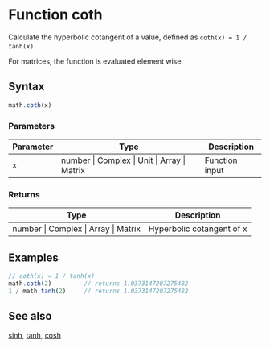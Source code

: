<!-- Note: This file is automatically generated from source code comments. Changes made in this file will be overridden. -->

# Function coth

Calculate the hyperbolic cotangent of a value,
defined as `coth(x) = 1 / tanh(x)`.

For matrices, the function is evaluated element wise.


## Syntax

```js
math.coth(x)
```

### Parameters

Parameter | Type | Description
--------- | ---- | -----------
`x` | number &#124; Complex &#124; Unit &#124; Array &#124; Matrix | Function input

### Returns

Type | Description
---- | -----------
number &#124; Complex &#124; Array &#124; Matrix | Hyperbolic cotangent of x


## Examples

```js
// coth(x) = 1 / tanh(x)
math.coth(2)         // returns 1.0373147207275482
1 / math.tanh(2)     // returns 1.0373147207275482
```


## See also

[sinh](sinh.md),
[tanh](tanh.md),
[cosh](cosh.md)
